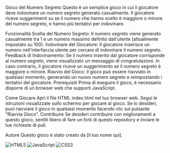 Gioco del Numero Segreto
Questo è un semplice gioco in cui il giocatore deve indovinare un numero segreto generato casualmente. Il giocatore riceve suggerimenti su se il numero che hanno scelto è maggiore o minore del numero segreto, e hanno più tentativi per indovinare.

Funzionalità
Scelta del Numero Segreto: Il numero segreto viene generato casualmente tra 1 e un numero massimo definito dall'utente (attualmente impostato su 100).
Indovinare del Giocatore: Il giocatore inserisce un numero nell'interfaccia utente per cercare di indovinare il numero segreto.
Feedback di Indovinamento: Se il numero inserito dal giocatore corrisponde al numero segreto, viene visualizzato un messaggio di congratulazioni. In caso contrario, il giocatore riceve un suggerimento se il numero segreto è maggiore o minore.
Riavvio del Gioco: Il gioco può essere riavviato in qualsiasi momento, generando un nuovo numero segreto e reimpostando i tentativi del giocatore.
Prerequisiti
Prima di eseguire il gioco, è necessario disporre di un browser web che supporti JavaScript.

Come Giocare
Apri il file HTML index.html nel tuo browser web.
Segui le istruzioni visualizzate sullo schermo per giocare al gioco.
Se lo desideri, puoi riavviare il gioco in qualsiasi momento facendo clic sul pulsante "Riavvia Gioco".
Contribuire
Se desideri contribuire con miglioramenti a questo gioco, sentiti libero di fare un fork di questo repository e inviare le tue richieste di pull.

Autore
Questo gioco è stato creato da [Il tuo nome qui].








![HTML5](https://img.shields.io/badge/html5-%23E34F26.svg?style=for-the-badge&logo=html5&logoColor=white) 
![JavaScript](https://img.shields.io/badge/javascript-%23323330.svg?style=for-the-badge&logo=javascript&logoColor=%23F7DF1E) 
![CSS3](https://img.shields.io/badge/css3-%231572B6.svg?style=for-the-badge&logo=css3&logoColor=white)
